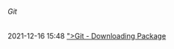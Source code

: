 ######  Git

2021-12-16 15:48 [&quot;&gt;Git - Downloading Package](https://git-scm.com/download/mac)



